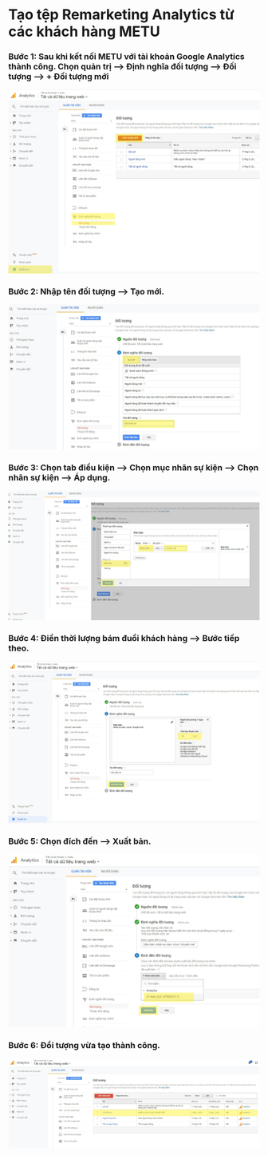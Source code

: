 # Tạo tệp Remarketing Analytics từ các khách hàng METU

### Bước 1: Sau khi kết nối METU với tài khoản Google Analytics thành công. Chọn quản trị --> Định nghĩa đối tượng --> Đối tượng --> + Đối tượng mới

![](<../../.gitbook/assets/Untitled (4).jpg>)

### Bước 2: Nhập tên đối tượng --> Tạo mới.

![](<../../.gitbook/assets/Untitled (27).jpg>)

### Bước 3: Chọn tab điều kiện --> Chọn mục nhãn sự kiện --> Chọn nhãn sự kiện --> Áp dụng.

![](<../../.gitbook/assets/Untitled (29).jpg>)

### Bước 4: Điền thời lượng bám đuổi khách hàng --> Bước tiếp theo.

![](<../../.gitbook/assets/Untitled (32).jpg>)

### Bước 5: Chọn đích đến --> Xuất bản.

![](<../../.gitbook/assets/Untitled (3).jpg>)

### Bước 6: Đổi tượng vừa tạo thành công.

![](<../../.gitbook/assets/Untitled (5).jpg>)
